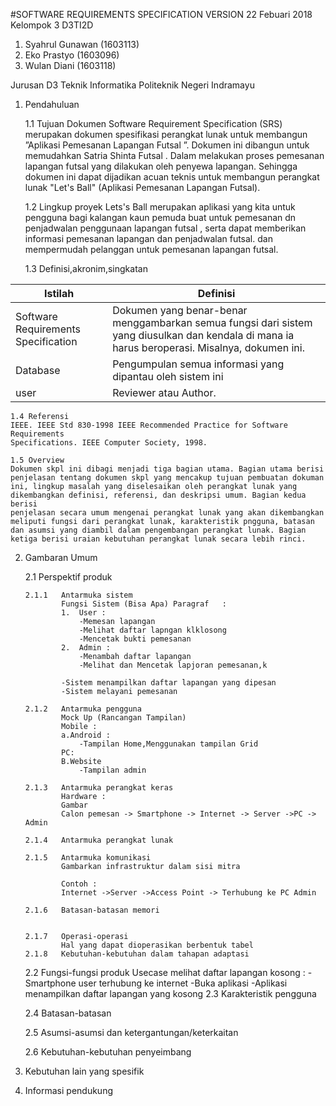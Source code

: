 #SOFTWARE REQUIREMENTS SPECIFICATION
VERSION
22 Febuari 2018
Kelompok 3 D3TI2D
1. Syahrul Gunawan (1603113)
2. Eko Prastyo (1603096)
3. Wulan Diani (1603118)

Jurusan D3 Teknik Informatika 
Politeknik Negeri Indramayu



1.	Pendahuluan
	
	1.1	Tujuan
			Dokumen Software Requirement Specification (SRS) merupakan 
		dokumen spesifikasi perangkat lunak untuk membangun ”Aplikasi Pemesanan Lapangan 
		Futsal ”. Dokumen ini dibangun untuk memudahkan Satria Shinta Futsal .
		Dalam melakukan proses pemesanan lapangan futsal yang dilakukan oleh penyewa lapangan.
		Sehingga dokumen ini dapat dijadikan acuan teknis untuk
		membangun perangkat lunak "Let's Ball" (Aplikasi Pemesanan Lapangan Futsal). 

	1.2	Lingkup proyek
			Lets's Ball merupakan aplikasi yang kita untuk pengguna bagi
		kalangan kaun pemuda  buat untuk pemesanan dn penjadwalan penggunaan lapangan futsal , serta dapat memberikan informasi pemesanan lapangan dan penjadwalan futsal. dan mempermudah pelanggan untuk pemesanan lapangan futsal.
		

	1.3	Definisi,akronim,singkatan
		
| Istilah                             | Definisi                                                                                                                                       |
|-------------------------------------|------------------------------------------------------------------------------------------------------------------------------------------------|
| Software Requirements Specification | Dokumen yang benar-benar menggambarkan semua fungsi dari sistem yang diusulkan dan kendala di mana ia harus beroperasi. Misalnya, dokumen ini. |
| Database                            | Pengumpulan semua informasi yang dipantau oleh sistem ini                                                                                      |
| user                                | Reviewer atau Author.  

	1.4 Referensi 
	IEEE. IEEE Std 830-1998 IEEE Recommended Practice for Software Requirements 
	Specifications. IEEE Computer Society, 1998.

	1.5 Overview 
	Dokumen skpl ini dibagi menjadi tiga bagian utama. Bagian utama berisi penjelasan tentang dokumen skpl yang mencakup tujuan pembuatan dokuman ini, lingkup masalah yang diselesaikan oleh perangkat lunak yang dikembangkan definisi, referensi, dan deskripsi umum. Bagian kedua berisi
	penjelasan secara umum mengenai perangkat lunak yang akan dikembangkan meliputi fungsi dari perangkat lunak, karakteristik pngguna, batasan dan asumsi yang diambil dalam pengembangan perangkat lunak. Bagian ketiga berisi uraian kebutuhan perangkat lunak secara lebih rinci.

2.	Gambaran Umum

	2.1	Perspektif produk

		2.1.1	Antarmuka sistem
				Fungsi Sistem (Bisa Apa) Paragraf	:
				1.	User :
					-Memesan lapangan
					-Melihat daftar lapngan klklosong
					-Mencetak bukti pemesanan
				2.	Admin :
					-Menambah daftar lapangan
					-Melihat dan Mencetak lapjoran pemesanan,k

				-Sistem menampilkan daftar lapangan yang dipesan
				-Sistem melayani pemesanan

		2.1.2	Antarmuka pengguna
				Mock Up (Rancangan Tampilan)
				Mobile : 
				a.Android :
					-Tampilan Home,Menggunakan tampilan Grid
				PC:
				B.Website
					-Tampilan admin
	
		2.1.3	Antarmuka perangkat keras
				Hardware :
				Gambar 
				Calon pemesan -> Smartphone -> Internet -> Server ->PC -> Admin
	
		2.1.4	Antarmuka perangkat lunak
					
		2.1.5	Antarmuka komunikasi
				Gambarkan infrastruktur dalam sisi mitra

				Contoh :
				Internet ->Server ->Access Point -> Terhubung ke PC Admin

		2.1.6	Batasan-batasan memori
				

		2.1.7	Operasi-operasi
				Hal yang dapat dioperasikan berbentuk tabel
		2.1.8	Kebutuhan-kebutuhan dalam tahapan adaptasi

	2.2	Fungsi-fungsi produk
		Usecase melihat daftar lapangan kosong :
		-Smartphone user terhubung ke internet
		-Buka aplikasi
		-Aplikasi menampilkan daftar lapangan yang kosong
	2.3	Karakteristik pengguna

	2.4	Batasan-batasan

	2.5	Asumsi-asumsi dan ketergantungan/keterkaitan

	2.6	Kebutuhan-kebutuhan penyeimbang

3.	Kebutuhan lain yang spesifik

4.	Informasi pendukung
	